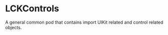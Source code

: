LCKControls
===========

A general common pod that contains import UIKit related and control related objects.
